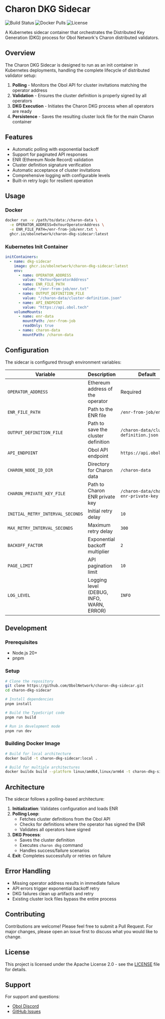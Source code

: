# Charon DKG Sidecar

![Build Status](https://github.com/ObolNetwork/charon-dkg-sidecar/workflows/CI/badge.svg)
![Docker Pulls](https://img.shields.io/docker/pulls/obolnetwork/charon-dkg-sidecar)
![License](https://img.shields.io/badge/License-Apache%202.0-blue.svg)

A Kubernetes sidecar container that orchestrates the Distributed Key Generation (DKG) process for Obol Network's Charon distributed validators.

## Overview

The Charon DKG Sidecar is designed to run as an init container in Kubernetes deployments, handling the complete lifecycle of distributed validator setup:

1. **Polling** - Monitors the Obol API for cluster invitations matching the operator address
2. **Validation** - Ensures the cluster definition is properly signed by all operators
3. **DKG Execution** - Initiates the Charon DKG process when all operators are ready
4. **Persistence** - Saves the resulting cluster lock file for the main Charon container

## Features

- Automatic polling with exponential backoff
- Support for paginated API responses
- ENR (Ethereum Node Record) validation
- Cluster definition signature verification
- Automatic acceptance of cluster invitations
- Comprehensive logging with configurable levels
- Built-in retry logic for resilient operation

## Usage

### Docker

```bash
docker run -v /path/to/data:/charon-data \
  -e OPERATOR_ADDRESS=0xYourOperatorAddress \
  -e ENR_FILE_PATH=/enr-from-job/enr.txt \
  ghcr.io/obolnetwork/charon-dkg-sidecar:latest
```

### Kubernetes Init Container

```yaml
initContainers:
  - name: dkg-sidecar
    image: ghcr.io/obolnetwork/charon-dkg-sidecar:latest
    env:
      - name: OPERATOR_ADDRESS
        value: "0xYourOperatorAddress"
      - name: ENR_FILE_PATH
        value: "/enr-from-job/enr.txt"
      - name: OUTPUT_DEFINITION_FILE
        value: "/charon-data/cluster-definition.json"
      - name: API_ENDPOINT
        value: "https://api.obol.tech"
    volumeMounts:
      - name: enr-data
        mountPath: /enr-from-job
        readOnly: true
      - name: charon-data
        mountPath: /charon-data
```

## Configuration

The sidecar is configured through environment variables:

| Variable | Description | Default |
|----------|-------------|---------|
| `OPERATOR_ADDRESS` | Ethereum address of the operator | Required |
| `ENR_FILE_PATH` | Path to the ENR file | `/enr-from-job/enr.txt` |
| `OUTPUT_DEFINITION_FILE` | Path to save the cluster definition | `/charon-data/cluster-definition.json` |
| `API_ENDPOINT` | Obol API endpoint | `https://api.obol.tech` |
| `CHARON_NODE_ID_DIR` | Directory for Charon data | `/charon-data` |
| `CHARON_PRIVATE_KEY_FILE` | Path to Charon ENR private key | `/charon-data/charon-enr-private-key` |
| `INITIAL_RETRY_INTERVAL_SECONDS` | Initial retry delay | `10` |
| `MAX_RETRY_INTERVAL_SECONDS` | Maximum retry delay | `300` |
| `BACKOFF_FACTOR` | Exponential backoff multiplier | `2` |
| `PAGE_LIMIT` | API pagination limit | `10` |
| `LOG_LEVEL` | Logging level (DEBUG, INFO, WARN, ERROR) | `INFO` |

## Development

### Prerequisites

- Node.js 20+
- pnpm

### Setup

```bash
# Clone the repository
git clone https://github.com/ObolNetwork/charon-dkg-sidecar.git
cd charon-dkg-sidecar

# Install dependencies
pnpm install

# Build the TypeScript code
pnpm run build

# Run in development mode
pnpm run dev
```

### Building Docker Image

```bash
# Build for local architecture
docker build -t charon-dkg-sidecar:local .

# Build for multiple architectures
docker buildx build --platform linux/amd64,linux/arm64 -t charon-dkg-sidecar:local .
```

## Architecture

The sidecar follows a polling-based architecture:

1. **Initialization**: Validates configuration and loads ENR
2. **Polling Loop**: 
   - Fetches cluster definitions from the Obol API
   - Checks for definitions where the operator has signed the ENR
   - Validates all operators have signed
3. **DKG Process**:
   - Saves the cluster definition
   - Executes `charon dkg` command
   - Handles success/failure scenarios
4. **Exit**: Completes successfully or retries on failure

## Error Handling

- Missing operator address results in immediate failure
- API errors trigger exponential backoff retry
- DKG failures clean up artifacts and retry
- Existing cluster lock files bypass the entire process

## Contributing

Contributions are welcome! Please feel free to submit a Pull Request. For major changes, please open an issue first to discuss what you would like to change.

## License

This project is licensed under the Apache License 2.0 - see the [LICENSE](LICENSE) file for details.

## Support

For support and questions:
- [Obol Discord](https://discord.gg/obol)
- [GitHub Issues](https://github.com/ObolNetwork/charon-dkg-sidecar/issues)